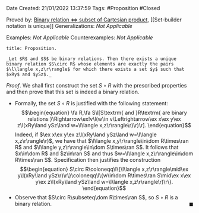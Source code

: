 <br />
<br />

Date Created: 21/01/2022 13:37:59
Tags: #Proposition #Closed 

Proved by: [Binary relation $\Leftrightarrow$ subset of Cartesian product](Binary%20relation%20iff%20subset%20of%20Cartesian%20product.md), [[Set-builder notation is unique]]
Generalizations: _Not Applicable_

Examples: _Not Applicable_
Counterexamples: _Not Applicable_

``` ad-Proposition
title: Proposition.

_Let $R$ and $S$ be binary relations. Then there exists a unique binary relation $S\circ R$ whose elements are exactly the pairs $\l\langle x,z\r\rangle$ for which there exists a set $y$ such that $xRy$ and $ySz$._

```

_Proof_. We shall first construct the set $S\circ R$ with the prescribed properties and then prove that this set is indeed a binary relation.
* Formally, the set $S\circ R$ is justified with the following statement:
$$\begin{equation}
    \fa R,\fa S\l[S\textrm{ and }R\textrm{ are binary relations }\Rightarrow\ex!v\l(w\in v\Leftrightarrow\ex x\ex y\ex z\l(xRy\land ySz\land w=\l\langle x,z\r\rangle\r)\r)\r].
\end{equation}$$
Indeed, if $\ex x\ex y\ex z\l(xRy\land ySz\land w=\l\langle x,z\r\rangle\r)$, we have that $\l\langle x,y\r\rangle\in\dom R\times\ran R$ and $\l\langle y,z\r\rangle\in\dom S\times\ran S$. It follows that $x\in\dom R$ and $z\in\ran S$ and thus $w=\l\langle x,z\r\rangle\in\dom R\times\ran S$. Specification then justifies the construction
$$\begin{equation}
    S\circ R\coloneqq\l\{\l\langle x,z\r\rangle\mid\ex y\l(xRy\land ySz\r)\r\}\coloneqq\l\{w\in\dom R\times\ran S\mid\ex x\ex y\ex z\l(xRy\land ySz\land w=\l\langle x,z\r\rangle\r)\r\}.
\end{equation}$$
* Observe that $S\circ R\subseteq\dom R\times\ran S$, so $S\circ R$ is a binary relation.<span style="float:right;">$\blacksquare$</span>
